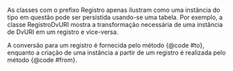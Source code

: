 As classes com o prefixo Registro apenas ilustram como uma
instância do tipo em questão pode ser persistida usando-se
uma tabela. Por exemplo, a classe RegistroDvURI mostra a
transformação necessária de uma instância de DvURI em um
registro e vice-versa. 

A conversão para um registro é fornecida pelo método
{@code #to}, enquanto a criação de uma instância a partir
de um registro é realizada pelo método {@code #from}.
